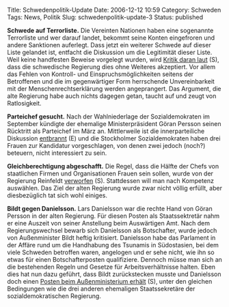 Title: Schwedenpolitik-Update
Date: 2006-12-12 10:59
Category: Schweden
Tags: News, Politik
Slug: schwedenpolitik-update-3
Status: published

**Schwede auf Terrorliste.** Die Vereinten Nationen haben eine
sogenannte Terrorliste und wer darauf landet, bekommt seine Konten
eingefroren und andere Sanktionen auferlegt. Dass jetzt ein weiterer
Schwede auf dieser Liste gelandet ist, entfacht die Diskussion um die
Legitimität dieser Liste. Weil keine handfesten Beweise vorgelegt
wurden, wird [Kritik daran
laut](http://www.svd.se/dynamiskt/inrikes/did_14237250.asp) (S), dass
die schwedische Regierung dies ohne Weiteres akzeptiert. Vor allem das
Fehlen von Kontroll- und Einspruchsmöglichkeiten seitens der Betroffenen
und die im gegenwärtiger Form herrschende Unvereinbarkeit mit der
Menschenrechtserklärung werden angeprangert. Das Argument, die alte
Regierung habe auch nichts dagegen getan, taucht auf und zeugt von
Ratlosigkeit.

**Parteichef gesucht.** Nach der Wahlniederlage der Sozialdemokraten im
September kündigte der ehemalige Ministerpräsident Göran Persson seinen
Rücktritt als Parteichef im März an. Mittlerweile ist die
innerparteiliche Diskussion
[entbrannt](http://www.thelocal.se/5759/20061211/) (E) und die
Stockholmer Sozialdemokraten haben drei Frauen zur Kandidatur
vorgeschlagen, von denen zwei jedoch (noch?) beteuern, nicht
interessiert zu sein.

**Gleichberechtigung abgeschafft.** Die Regel, dass die Hälfte der Chefs
von staatlichen Firmen und Organisationen Frauen sein sollen, wurde von
der Regierung Reinfeldt
[verworfen](http://www.dn.se/DNet/jsp/polopoly.jsp?d=1042&a=596375&previousRenderType=6)
(S). Stattdessen will man nach Kompetenz auswählen. Das Ziel der alten
Regierung wurde zwar nicht völlig erfüllt, aber diesbezüglich tat sich
wohl einiges.

**Bildt gegen Danielsson.** Lars Danielsson war die rechte Hand von
Göran Persson in der alten Regierung. Für diesen Posten als
Staatssektretär nahm er eine Auszeit von seiner Anstellung beim
Auswärtigen Amt. Nach dem Regierungswechsel bewarb sich Danielsson als
Botschafter, wurde jedoch von Außenminister Bildt heftig kritisiert.
Danielsson habe das Parlament in der Affäre rund um die Handhabung des
Tsunamis in Südostasien, bei dem viele Schweden betroffen waren,
angelogen und er sehe nicht, wie ihn so etwas für einen
Botschafterposten qualifiziere. Dennoch müsse man sich an die
bestehenden Regeln und Gesetze für Arbeitsverhältnisse halten. Eben dies
hat nun dazu geführt, dass Bildt zurückstecken musste und Danielsson
doch einen [Posten beim Außenministerium
erhält](http://www.dn.se/DNet/jsp/polopoly.jsp?a=595941) (S), unter den
gleichen Bedingungen wie die drei anderen ehemaligen Staatssekretäre der
sozialdemokratischen Regierung.

